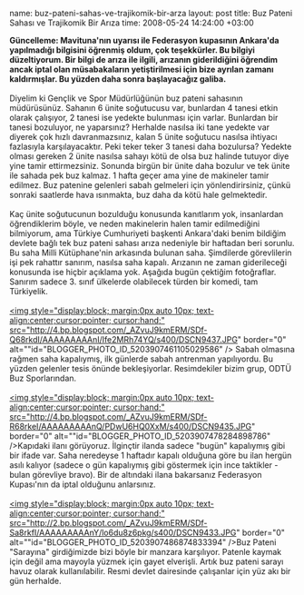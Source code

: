 name: buz-pateni-sahas-ve-trajikomik-bir-arza
layout: post
title: Buz Pateni Sahası ve Trajikomik Bir Arıza
time: 2008-05-24 14:24:00 +03:00

<span style="font-weight:bold;">Güncelleme: Mavituna'nın uyarısı ile Federasyon kupasının Ankara'da yapılmadığı bilgisini öğrenmiş oldum, çok teşekkürler. Bu bilgiyi düzeltiyorum. Bir bilgi de arıza ile ilgili, arızanın giderildiğini öğrendim ancak iptal olan müsabakaların yetiştirilmesi için bize ayrılan zamanı kaldırmışlar. Bu yüzden daha sonra başlayacağız galiba.</span><br /><br />Diyelim ki Gençlik ve Spor Müdürlüğünün buz pateni sahasının müdürüsünüz. Sahanın 6 ünite soğutucusu var, bunlardan 4 tanesi etkin olarak çalışıyor, 2 tanesi ise yedekte bulunması için varlar. Bunlardan bir tanesi bozuluyor, ne yaparsınız? Herhalde nasılsa iki tane yedekte var diyerek çok hızlı davranmazsınız, kalan 5 ünite soğutucu nasılsa ihtiyacı fazlasıyla karşılayacaktır. Peki teker teker 3 tanesi daha bozulursa? Yedekte olması gereken 2 ünite nasılsa sahayı kötü de olsa buz halinde tutuyor diye yine tamir ettirmezsiniz. Sonunda birgün bir ünite daha bozulur ve tek ünite ile sahada pek buz kalmaz. 1 hafta geçer ama yine de makineler tamir edilmez. Buz patenine gelenleri sabah gelmeleri için yönlendirirsiniz, çünkü sonraki saatlerde hava ısınmakta, buz daha da kötü hale gelmektedir. <br /><br />Kaç ünite soğutucunun bozulduğu konusunda kanıtlarım yok, insanlardan öğrendiklerim böyle, ve neden makinelerin halen tamir edilmediğini bilmiyorum, ama Türkiye Cumhuriyeti başkenti Ankara'daki benim bildiğim devlete bağlı tek buz pateni sahası arıza nedeniyle bir haftadan beri sorunlu. Bu saha Milli Kütüphane'nin arkasında bulunan saha. Şimdilerde görevlilerin işi pek rahattır sanırım, nasılsa saha kapalı. Arızanın ne zaman giderileceği konusunda ise hiçbir açıklama yok. Aşağıda bugün çektiğim fotoğraflar. Sanırım sadece 3. sınıf ülkelerde olabilecek türden bir komedi, tam Türkiyelik.<br /><br /><a href="http://4.bp.blogspot.com/_AZvuJ9kmERM/SDf-Q68rkdI/AAAAAAAAAnI/Ife2MRh74YQ/s1600-h/DSCN9437.JPG"><img style="display:block; margin:0px auto 10px; text-align:center;cursor:pointer; cursor:hand;" src="http://4.bp.blogspot.com/_AZvuJ9kmERM/SDf-Q68rkdI/AAAAAAAAAnI/Ife2MRh74YQ/s400/DSCN9437.JPG" border="0" alt=""id="BLOGGER_PHOTO_ID_5203907461105029586" /></a> Sabah olmasına rağmen saha kapalıymış, ilk günlerde sabah antrenman yapılıyordu. Bu yüzden gelenler tesis önünde bekleşiyorlar. Resimdekiler bizim grup, ODTÜ Buz Sporlarından.<br /><br /><a href="http://4.bp.blogspot.com/_AZvuJ9kmERM/SDf-R68rkeI/AAAAAAAAAnQ/PDwU6HQ0XxM/s1600-h/DSCN9435.JPG"><img style="display:block; margin:0px auto 10px; text-align:center;cursor:pointer; cursor:hand;" src="http://4.bp.blogspot.com/_AZvuJ9kmERM/SDf-R68rkeI/AAAAAAAAAnQ/PDwU6HQ0XxM/s400/DSCN9435.JPG" border="0" alt=""id="BLOGGER_PHOTO_ID_5203907478284898786" /></a>Kapıdaki ilanı görüyoruz. İlginçtir ilanda sadece "bugün" kapalıymış gibi bir ifade var. Saha neredeyse 1 haftadır kapalı olduğuna göre bu ilan hergün asılı kalıyor (sadece o gün kapalıymış gibi göstermek için ince taktikler - bulan görevliye bravo). Bir de altındaki ilana bakarsanız Federasyon Kupası'nın da iptal olduğunu anlarsınız.<br /><br /><a href="http://2.bp.blogspot.com/_AZvuJ9kmERM/SDf-Sa8rkfI/AAAAAAAAAnY/lo6du8z6pkg/s1600-h/DSCN9433.JPG"><img style="display:block; margin:0px auto 10px; text-align:center;cursor:pointer; cursor:hand;" src="http://2.bp.blogspot.com/_AZvuJ9kmERM/SDf-Sa8rkfI/AAAAAAAAAnY/lo6du8z6pkg/s400/DSCN9433.JPG" border="0" alt=""id="BLOGGER_PHOTO_ID_5203907486874833394" /></a>Buz Pateni "Sarayına" girdiğimizde bizi böyle bir manzara karşılıyor. Patenle kaymak için değil ama mayoyla yüzmek için gayet elverişli. Artık buz pateni sarayı havuz olarak kullanılabilir. Resmi devlet dairesinde çalışanlar için yüz akı bir gün herhalde.
